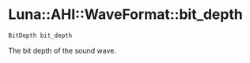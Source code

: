 # Luna::AHI::WaveFormat::bit_depth

```c++
BitDepth bit_depth
```

The bit depth of the sound wave. 

